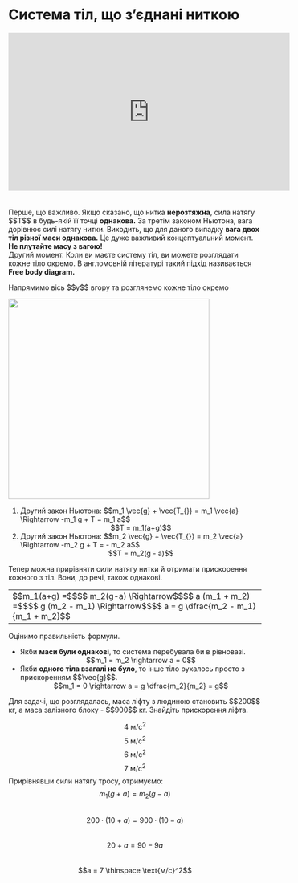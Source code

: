 # Система тiл, що з’єднанi ниткою
<div class="fluidMedia">
<iframe width="560" height="315" src="https://www.youtube.com/embed/0RPBkrEdNVY" frameborder="0" allowfullscreen></iframe>
</div>
<div class="popup">
</div>

<br>
<br>

<div class="space">Перше, що важливо. Якщо сказано, що нитка <b>нерозтяжна</b>, сила натягу $$T$$ в будь-якiй її точцi <b>однакова.</b> За третiм законом Ньютона, вага дорiвнює силi натягу нитки. Виходить, що для даного випадку <span class="p1"><b>вага двох тiл рiзної маси однакова.</b></span> Це дуже важливий концептуальний момент. <span class="p1"><b>Не плутайте масу з вагою!</b></span></div>

<div class="space">Другий момент. Коли ви маєте систему тiл, ви можете розглядати кожне тiло окремо. В англомовнiй лiтературi такий пiдхiд називається <span class="p1"><b>Free body diagram.</b></span></div>

<div class="space"><p class="p3">Напрямимо вiсь $$y$$ вгору та розглянемо кожне тiло окремо</p></div>

<div class="space"><img class="image" width="400" src="https://rawgit.com/chudaol/ed-era-book-physics/master/images/chapter_4/17.png"></div>

<ol>
<li>
<div class="space">Другий закон Ньютона: $$m_1 \vec{g} + \vec{T_{}} = m_1 \vec{a} \Rightarrow -m_1 g + T = m_1 a$$</div>
<div class="space" align="center">$$T = m_1(a+g)$$</div>
</li>
<li>
<div class="space">Другий закон Ньютона: $$m_2 \vec{g} + \vec{T_{}} = m_2 \vec{a} \Rightarrow -m_2 g + T = - m_2 a$$</div>
<div class="space" align="center">$$T = m_2(g - a)$$</div>
</li>
</ol>

<div class="space">Тепер можна прирiвняти сили натягу нитки й отримати прискорення кожного з тіл. Вони, до речi, також однаковi.</div>

<div class="centered-table-wrapper">
<table class="centered-table">
<tr class="eq">
<td class="eq">
<p1>$$m_1(a+g) =$$$$ m_2(g-a) \Rightarrow$$$$ a (m_1 + m_2) =$$$$ g (m_2 - m_1) \Rightarrow$$$$ a = g \dfrac{m_2 - m_1}{m_1 + m_2}$$</p1>
</td>
</tr>
</table></div>

<div class="space">Оцiнимо правильнiсть формули.</div>

<ul>
<li>
<div class="space">Якби <span class="p1"><b>маси були однаковi</b></span>, то система перебувала би в рiвновазi.</div>
<div class="space" align="center">$$m_1 = m_2 \rightarrow a = 0$$</div>
</li>
<li>
<div class="space">Якби <span class="p1"><b>одного тiла взагалi не було</b></span>, то iнше тiло рухалось просто з прискоренням $$\vec{g}$$.</div>
<div align="center">$$m_1 = 0 \rightarrow a = g \dfrac{m_2}{m_2} = g$$</div>
</li>
</ul>

<quiz correctLabel="correct!" incorrectLabel="incorrect!" checkLabel="check ansert">
<question>
<p>Для задачі, що розглядалась, маса ліфту з людиною становить $$200$$ кг, а маса залізного блоку - $$900$$ кг. Знайдіть прискорення ліфта.</p>

<answer>$$4 \ \text{м/с}^2$$</answer> 
<answer>$$5 \ \text{м/с}^2$$</answer>
<answer>$$6 \ \text{м/с}^2$$</answer>
<answer correct>$$7 \ \text{м/с}^2$$</answer>
<explanation>
Прирівнявши сили натягу тросу, отримуємо:
<br>
$$m_1(g + a) = m_2(g - a)$$
<br>
$$200 \cdot (10 + a) = 900 \cdot (10 - a)$$
<br>
$$20 + a = 90 - 9a$$
<br>
$$a = 7 \thinspace \text{м/с}^2$$
</explanation>
</question>
</quiz>